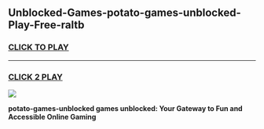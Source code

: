 
## Unblocked-Games-potato-games-unblocked-Play-Free-raltb
<h3>
<a href="https://premium76.site?title=potato-games-unblocked&ref=18A">CLICK TO PLAY</a></h3>
<hr>

<h3>
<a href="https://premium76.site?title=potato-games-unblocked&ref=18A">CLICK 2 PLAY</a>
  
</h3>

<a href="https://premium76.site?title=potato-games-unblocked&ref=18A"><img src="https://clearcache.store/games.png"></a>


**potato-games-unblocked games unblocked: Your Gateway to Fun and Accessible Online Gaming**
